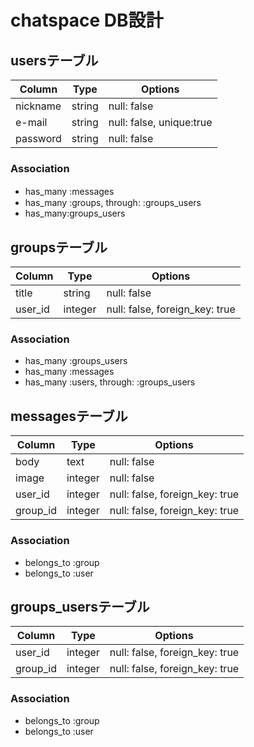 # chatspace DB設計
## usersテーブル
|Column|Type|Options|
|------|----|-------|
|nickname|string|null: false|
|e-mail|string|null: false, unique:true|
|password|string|null: false|
### Association
- has_many :messages　
- has_many :groups,  through:  :groups_users
- has_many:groups_users

## groupsテーブル
|Column|Type|Options|
|------|----|-------|
|title|string|null: false|
|user_id|integer|null: false, foreign_key: true|
### Association
- has_many :groups_users
- has_many :messages
- has_many :users,  through:  :groups_users

## messagesテーブル
|Column|Type|Options|
|------|----|-------|
|body|text|null: false|
|image|integer|null: false|
|user_id|integer|null: false, foreign_key: true|
|group_id|integer|null: false, foreign_key: true|
### Association
- belongs_to :group
- belongs_to :user

## groups_usersテーブル
|Column|Type|Options|
|------|----|-------|
|user_id|integer|null: false, foreign_key: true|
|group_id|integer|null: false, foreign_key: true|
### Association
- belongs_to :group
- belongs_to :user